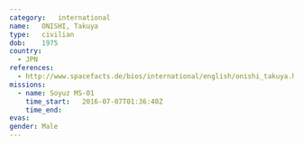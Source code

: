 ```yaml
---
category:	international
name:	ONISHI, Takuya
type:	civilian
dob:	1975
country:
  - JPN
references:
  - http://www.spacefacts.de/bios/international/english/onishi_takuya.htm
missions:
  - name: Soyuz MS-01
    time_start:   2016-07-07T01:36:40Z
    time_end:     
evas:
gender:	Male
---
```

